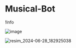 # Musical-Bot

!Info


![image](https://github.com/SannKKnnaS/Musical-Bot/assets/151995525/5696b04d-7966-4669-931b-2c6ecd3d109d)


![resim_2024-06-28_182925038](https://github.com/SannKKnnaS/Musical-Bot/assets/151995525/f2eff246-21a8-434e-89f5-0a17705d33eb)

